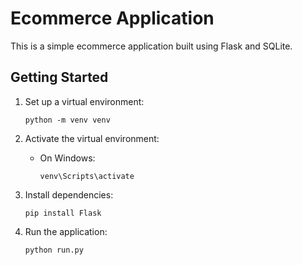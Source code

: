 # Ecommerce Application 
 
This is a simple ecommerce application built using Flask and SQLite. 
 
## Getting Started 
 
1. Set up a virtual environment: 
   ```batch 
   python -m venv venv 
   ``` 
 
2. Activate the virtual environment: 
   - On Windows: 
     ```batch 
     venv\Scripts\activate 
     ``` 
 
3. Install dependencies: 
   ```batch 
   pip install Flask 
   ``` 
 
4. Run the application: 
   ```batch 
   python run.py 
   ``` 
